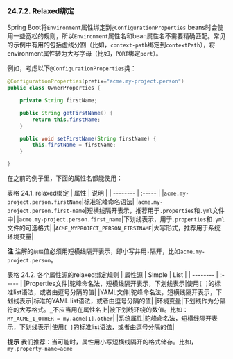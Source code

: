 ### 24.7.2. Relaxed绑定

Spring Boot将`Environment`属性绑定到`@ConfigurationProperties` beans时会使用一些宽松的规则，所以`Environment`属性名和bean属性名不需要精确匹配。常见的示例中有用的包括虚线分割（比如，`context-path`绑定到`contextPath`），将environment属性转为大写字母（比如，`PORT`绑定`port`）。

例如，考虑以下`@ConfigurationProperties`类：
```java
@ConfigurationProperties(prefix="acme.my-project.person")
public class OwnerProperties {

    private String firstName;

    public String getFirstName() {
        return this.firstName;
    }

    public void setFirstName(String firstName) {
        this.firstName = firstName;
    }

}
```
在之前的例子里，下面的属性名都能使用：

表格 24.1. relaxed绑定 
| 属性        | 说明   |
| --------    | :----- |
|`acme.my-project.person.firstName`|标准驼峰命名语法|
|`acme.my-project.person.first-name`|短横线隔开表示，推荐用于`.properties`和`.yml`文件中|
|`acme.my-project.person.first_name`|下划线表示，用于`.properties`和`.yml`文件的可选格式|
|`ACME_MYPROJECT_PERSON_FIRSTNAME`|大写形式，推荐用于系统环境变量|

**注** 注解的`前缀`值必须用短横线隔开表示，即小写并用`-`隔开，比如`acme.my-project.person`。

表格 24.2. 各个属性源的relaxed绑定规则
| 属性源        | Simple   | List   |
| --------    | :----- |
|Properties文件|驼峰命名法，短横线隔开表示，下划线表示|使用`[ ]`的标准list语法，或者由逗号分隔的值|
|YAML文件|驼峰命名法，短横线隔开表示，下划线表示|标准的YAML list语法，或者由逗号分隔的值|
|环境变量|下划线作为分隔符的大写格式。`_`不应当用在属性名上|被下划线环绕的数值。比如：`MY_ACME_1_OTHER = my.acme[1].other`|
|系统属性|驼峰命名法，短横线隔开表示，下划线表示|使用`[ ]`的标准list语法，或者由逗号分隔的值|

**提示** 我们推荐：当可能时，属性用小写短横线隔开的格式储存。比如，`my.property-name=acme`
